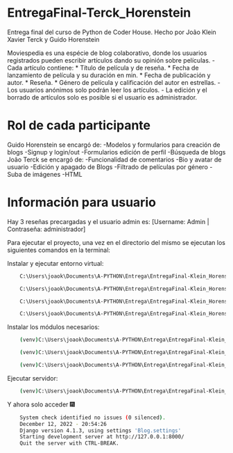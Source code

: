 # EntregaFinal-Terck_Horenstein
Entrega final del curso de Python de Coder House. Hecho por João Klein Xavier Terck y Guido Horenstein

Moviespedia es una espécie de blog colaborativo, donde los usuarios registrados pueden escribir artículos dando su opinión sobre películas.
    - Cada artículo contiene:
        * Título de película y de reseña.
        * Fecha de lanzamiento de película y su duración en min.
        * Fecha de publicación y autor.
        * Reseña.
        * Género de película y calificación del autor en estrellas.
    - Los usuarios anónimos solo podrán leer los artículos.
    - La edición y el borrado de artículos solo es posible si el usuario es administrador. 

# Rol de cada participante
Guido Horenstein se encargó de:
    -Modelos y formularios para creación de blogs
    -Signup y login/out
    -Formularios edición de perfil
    -Búsqueda de blogs
João Terck se encargó de:
    -Funcionalidad de comentarios
    -Bio y avatar de usuario
    -Edición y apagado de Blogs
    -Filtrado de películas por género
    -Suba de imágenes
    -HTML


# Información para usuario
Hay 3 reseñas precargadas y el usuario admin es: [Username: Admin | Contraseña: administrador]

Para ejecutar el proyecto, una vez en el directorio del mismo se ejecutan los siguientes comandos en la terminal:

Instalar y ejecutar entorno virtual:

```bash
    C:\Users\joaok\Documents\A-PYTHON\Entrega\EntregaFinal-Klein_Horenstein> pip install virtualenv
```
```bash
    C:\Users\joaok\Documents\A-PYTHON\Entrega\EntregaFinal-Klein_Horenstein> python -m virtualenv venv
```
```bash
    C:\Users\joaok\Documents\A-PYTHON\Entrega\EntregaFinal-Klein_Horenstein> venv/Scripts/activate
```
```bash
    C:\Users\joaok\Documents\A-PYTHON\Entrega\EntregaFinal-Klein_Horenstein> cd Blog
```

Instalar los módulos necesarios:
```bash
    (venv)C:\Users\joaok\Documents\A-PYTHON\Entrega\EntregaFinal-Klein_Horenstein\Blog> pip install Django
```
```bash
    (venv)C:\Users\joaok\Documents\A-PYTHON\Entrega\EntregaFinal-Klein_Horenstein\Blog> pip install Pillow
```
```bash
    (venv)C:\Users\joaok\Documents\A-PYTHON\Entrega\EntregaFinal-Klein_Horenstein\Blog> pip install django-ckeditor
```

Ejecutar servidor:
```bash
    (venv)C:\Users\joaok\Documents\A-PYTHON\Entrega\EntregaFinal-Klein_Horenstein\Blog> python manage.py runserver
```

Y ahora solo acceder :fireworks:
```bash
    System check identified no issues (0 silenced).
    December 12, 2022 - 20:54:26
    Django version 4.1.3, using settings 'Blog.settings'
    Starting development server at http://127.0.0.1:8000/
    Quit the server with CTRL-BREAK.
```
